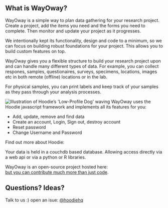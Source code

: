 ## What is WayOway?

  WayOway is a simple way to plan data gathering for your research project.
  Create a project, add the items you need and the forms you need to
  complete. Then monitor and update your project as it progresses.

  We intentionally kept its functionality, design and code to a minimum,
  so we can focus on building robust foundations for your project. This
  allows you to build custom features on top.

  WayOway gives you a flexible structure to build your research project
  upon and can handle  many different types of data. For example, you can
  collect respones, samples, questionaires, surveys, specimens, locations,
  images etc in both remote (offline) locations or in the lab.

  For physical samples, you can print labels and keep track of your samples
  as they pass through your analysis processes.

  <img src="/assets/low-profile-dog.png" alt="Illustration of Hoodie’s 'Low-Profile Dog' waving" class="low-profile-dog">
 WayOway uses the Hoodie javascript framework and implements all its features for you:

<ul>
  <li>Add, update, remove and find data</li>
  <li>Create an account, Login, Sign out, destroy account</li>
  <li>Reset password</li>
  <li>Change Username and Password</li>
</ul>

  Find out more about Hoodie:
  <a href="hood.ie/intro/"></a>

  Your data is held in a couchdb based database. Allowing access directly via a web api or via a python or R libraries.


WayOway is an open-source project hosted here:
    <a href="https://github.com/fozy81/form-builder">  
  but you can contribute much more than just code</a>.


## Questions? Ideas?
  Talk to us :) open an isue:
  <a href="https://github.com/fozy81/form-builder/issues">
    @hoodiehq
  </a>
